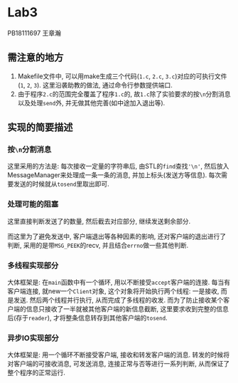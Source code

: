 # Lab3

PB18111697 王章瀚

## 需注意的地方

1. Makefile文件中, 可以用make生成三个代码(`1.c`, `2.c`, `3.c`)对应的可执行文件(`1`, `2`, `3`). 这里沿袭助教的做法, 通过命令行参数提供端口.
2. 由于程序`2.c`的范围完全覆盖了程序`1.c`的, 故`1.c`除了实验要求的按`\n`分割消息以及处理`send`外, 并无做其他完善(如中途加入退出等).

## 实现的简要描述

### 按`\n`分割消息

这里采用的方法是: 每次接收一定量的字符串后, 由STL的`find`查找`'\n'`, 然后放入MessageManager来处理成一条一条的消息, 并加上标头(发送方等信息).
每次需要发送的时候就从`tosend`里取出即可.

### 处理可能的阻塞

这里直接判断发送了的数量, 然后截去对应部分, 继续发送剩余部分.

而这里为了避免发送中, 客户端退出等各种因素的影响, 还对客户端的退出进行了判断, 采用的是带`MSG_PEEK`的recv, 并且结合`errno`做一些其他判断.

### 多线程实现部分

大体框架是: 在`main`函数中有一个循环, 用以不断接受`accept`客户端的连接. 每当有客户端连接, 就new一个`Client`对象, 这个对象将开始执行两个线程: 一是接收, 而是发送. 然后两个线程并行执行, 从而完成了多线程的收发. 而为了防止接收某个客户端的信息只接收了一半就被其他客户端的新信息截断, 这里要求收到完整的信息后(存于`reader`), 才将整条信息转存到其他客户端的`tosend`.

### 异步IO实现部分

大体框架是: 用一个循环不断接受客户端, 接收和转发客户端的消息. 转发的时候将对客户端的可接收消息, 可发送消息, 连接正常与否等进行一系列判断, 从而保证了整个程序的正常运行.
